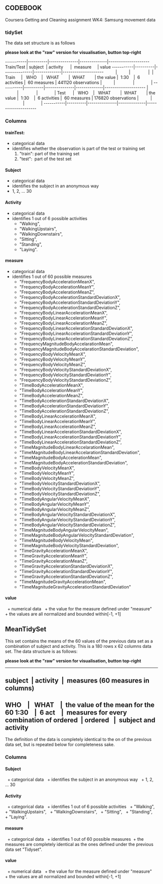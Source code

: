 ## CODEBOOK

Coursera Getting and Cleaning assignment WK4: Samsung movement data

### tidySet

The data set structure is as follows

**please look at the "raw" version for visualisation, button top-right**

-----------|----------|---------------|--------------|---------------------
Train/Test | subject  | activity      |  measure     | value
-----------|----------|---------------|--------------|---------------------
           |          |               |              |
 Train     |   WHO    |   WHAT        |  WHAT        | the value
           |  1:30    |  6 activities |  60 measures | 441120 observations
           |          |               |              |
-----------|----------|---------------|--------------|---------------------
           |          |               |              |
 Test      |   WHO    |   WHAT        |  WHAT        | the value
           |  1:30    |  6 activities |  60 measures | 176820 observations
           |          |               |              |
-----------|----------|---------------|--------------|---------------------

### Columns

#### trainTest:  
  + categorical data
  + identifies whether the observation is part of the test or training set
    1. "train": part of the training set
    2. "test":  part of the test set

#### Subject
  + categorical data
  + identifies the subject in an anonymous way
  + 1, 2, ... 30

#### Activity
  + categorical data
  + identifies 1 out of 6 possible activities
    + "Walking",
    + "WalkingUpstairs",
    + "WalkingDownstairs",
    + "Sitting",
    + "Standing",
    + "Laying".
    
            
#### measure
  + categorical data
  + identifies 1 out of 60 possible measures
    + "FrequencyBodyAccelerationMeanX",
    + "FrequencyBodyAccelerationMeanY",
    + "FrequencyBodyAccelerationMeanZ",
    + "FrequencyBodyAccelerationStandardDeviationX",
    + "FrequencyBodyAccelerationStandardDeviationY",
    + "FrequencyBodyAccelerationStandardDeviationZ",
    + "FrequencyBodyLinearAccelerationMeanX",
    + "FrequencyBodyLinearAccelerationMeanY",
    + "FrequencyBodyLinearAccelerationMeanZ",
    + "FrequencyBodyLinearAccelerationStandardDeviationX",
    + "FrequencyBodyLinearAccelerationStandardDeviationY",
    + "FrequencyBodyLinearAccelerationStandardDeviationZ",
    + "FrequencyMagnitudeBodyAccelarationMean",
    + "FrequencyMagnitudeBodyAccelarationStandardDeviation",
    + "FrequencyBodyVelocityMeanX",
    + "FrequencyBodyVelocityMeanY",
    + "FrequencyBodyVelocityMeanZ",
    + "FrequencyBodyVelocityStandardDeviationX",
    + "FrequencyBodyVelocityStandardDeviationY",
    + "FrequencyBodyVelocityStandardDeviationZ",
    + "TimeBodyAccelerationMeanX",
    + "TimeBodyAccelerationMeanY",
    + "TimeBodyAccelerationMeanZ",
    + "TimeBodyAccelerationStandardDeviationX",
    + "TimeBodyAccelerationStandardDeviationY",
    + "TimeBodyAccelerationStandardDeviationZ",
    + "TimeBodyLinearAccelerationMeanX",
    + "TimeBodyLinearAccelerationMeanY",
    + "TimeBodyLinearAccelerationMeanZ",
    + "TimeBodyLinearAccelerationStandardDeviationX",
    + "TimeBodyLinearAccelerationStandardDeviationY",
    + "TimeBodyLinearAccelerationStandardDeviationZ",
    + "TimeMagnitudeBodyLinearAccelarationMean",
    + "TimeMagnitudeBodyLinearAccelarationStandardDeviation",
    + "TimeMagnitudeBodyAccelerationMean",
    + "TimeMagnitudeBodyAccelerationStandardDeviation",
    + "TimeBodyVelocityMeanX",
    + "TimeBodyVelocityMeanY",
    + "TimeBodyVelocityMeanZ",
    + "TimeBodyVelocityStandardDeviationX",
    + "TimeBodyVelocityStandardDeviationY",
    + "TimeBodyVelocityStandardDeviationZ",
    + "TimeBodyAngularVelocityMeanX",
    + "TimeBodyAngularVelocityMeanY",
    + "TimeBodyAngularVelocityMeanZ",
    + "TimeBodyAngularVelocityStandardDeviationX",
    + "TimeBodyAngularVelocityStandardDeviationY",
    + "TimeBodyAngularVelocityStandardDeviationZ",
    + "TimeMagnitudeBodyAngularVelocityMean",
    + "TimeMagnitudeBodyAngularVelocityStandardDeviation",
    + "TimeMagnitudeBodyVelocityMean",
    + "TimeMagnitudeBodyVelocityStandardDeviation",
    + "TimeGravityAccelerationMeanX",
    + "TimeGravityAccelerationMeanY",
    + "TimeGravityAccelerationMeanZ",
    + "TimeGravityAccelerationStandardDeviationX",
    + "TimeGravityAccelerationStandardDeviationY",
    + "TimeGravityAccelerationStandardDeviationZ",
    + "TimeMagnitudeGravityAccelerationMean",
    + "TimeMagnitudeGravityAccelerationStandardDeviation"


#### value
  + numerical data
  + the value for the measure defined under "measure"
  + the values are all normalized and bounded within[-1, +1]


## MeanTidySet

This set contains the means of the 60 values of the previous data set as a combination of subject and activity. 
This is a 180 rows x 62 columns data set. The data structure is as follows:

**please look at the "raw" version for visualisation, button top-right**

-------------------------------------------------------------
subject  | activity  |  measures (60 measures in columns)
-------------------------------------------------------------
  WHO    |   WHAT    |  the value of the mean for the 60
 1:30    |  6 act    |  measures for every combination of
ordered  | ordered   |  subject and activity
-------------------------------------------------------------


The definition of the data is completely identical to the on of the previous data set, but is repeated below for completeness sake.

### Columns

#### Subject
  + categorical data
  + identifies the subject in an anonymous way
    + 1, 2, ... 30

#### Activity
  + categorical data
  + identifies 1 out of 6 possible activities
    + "Walking",
    + "WalkingUpstairs",
    + "WalkingDownstairs",
    + "Sitting",
    + "Standing",
    + "Laying".

#### measure
  + categorical data
  + identifies 1 out of 60 possible measures
  + the measures are completely identical as the ones defined under the previous data set "Tidyset".

#### value
  + numerical data
  + the value for the measure defined under "measure"
  + the values are all normalized and bounded within[-1, +1]


